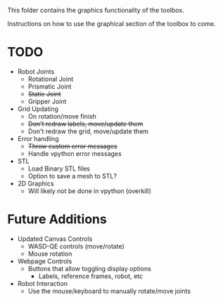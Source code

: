 This folder contains the graphics functionality of the toolbox.

Instructions on how to use the graphical section of the toolbox to come.

# TODO
 * Robot Joints
   * Rotational Joint
   * Prismatic Joint
   * ~~Static Joint~~
   * Gripper Joint
 * Grid Updating
   * On rotation/move finish
   * ~~Don't redraw labels, move/update them~~
   * Don't redraw the grid, move/update them
 * Error handling
   * ~~Throw custom error messages~~
   * Handle vpython error messages
 * STL
   * Load Binary STL files
   * Option to save a mesh to STL?
 * 2D Graphics
   * Will likely not be done in vpython (overkill)
# 

# Future Additions
 * Updated Canvas Controls
   * WASD-QE controls (move/rotate)
   * Mouse rotation
 * Webpage Controls
   * Buttons that allow toggling display options
     * Labels, reference frames, robot, etc
 * Robot Interaction
   * Use the mouse/keyboard to manually rotate/move joints 
#
